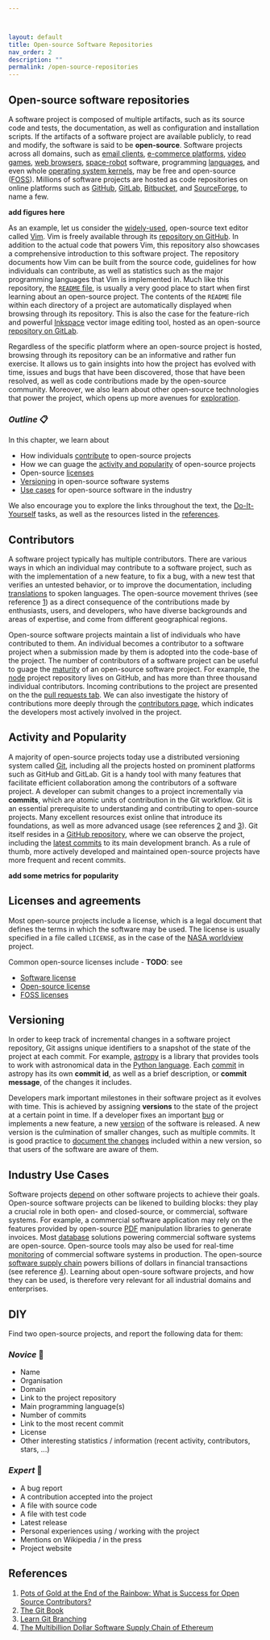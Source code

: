 ```yaml
---



layout: default
title: Open-source Software Repositories
nav_order: 2
description: ""
permalink: /open-source-repositories
---
```


## Open-source software repositories
A software project is composed of multiple artifacts, such as its source code and tests, the documentation, as well as configuration and installation scripts. If the artifacts of a software project are available publicly, to read and modify, the software is said to be __open-source__. Software projects across all domains, such as [email clients](https://gitlab.gnome.org/GNOME/evolution), [e-commerce platforms](https://github.com/spree/spree), [video games](https://mindustrygame.github.io/), [web browsers](https://firefox-source-docs.mozilla.org/), [space-robot](https://github.com/nasa/astrobee) software, programming [languages](https://github.com/Rick-Lang/rickroll-lang), and even whole [operating system kernels](https://github.com/torvalds/linux), may be free and open-source ([FOSS](https://en.wikipedia.org/wiki/Free_and_open-source_software)). Millions of software projects are hosted as code repositories on online platforms such as [GitHub](https://github.com/), [GitLab](https://about.gitlab.com/), [Bitbucket](https://bitbucket.org/), and [SourceForge](https://sourceforge.net/directory/), to name a few.

__add figures here__

As an example, let us consider the [widely-used](https://xkcd.com/1823/), open-source text editor called [Vim](https://en.wikipedia.org/wiki/Vim_(text_editor)). Vim is freely available through its [repository on GitHub](https://github.com/vim/vim). In addition to the actual code that powers Vim, this repository also showcases a comprehensive introduction to this software project. The repository documents how Vim can be built from the source code, guidelines for how individuals can contribute, as well as statistics such as the major programming languages that Vim is implemented in. Much like this repository, the [`README` file](https://en.wikipedia.org/wiki/README), is usually a very good place to start when first learning about an open-source project. The contents of the `README` file within each directory of a project are automatically displayed when browsing through its repository. This is also the case for the feature-rich and powerful [Inkspace](https://en.wikipedia.org/wiki/Inkscape) vector image editing tool, hosted as an open-source [repository on GitLab](https://gitlab.com/inkscape/inkscape).

Regardless of the specific platform where an open-source project is hosted, browsing through its repository can be an informative and rather fun exercise. It allows us to gain insights into how the project has evolved with time, issues and bugs that have been discovered, those that have been resolved, as well as code contributions made by the open-source community. Moreover, we also learn about other open-source technologies that power the project, which opens up more avenues for [exploration](https://github.com/explore).

### _Outline_ 📋
In this chapter, we learn about
- How individuals [contribute](#contributors) to open-source projects
- How we can guage the [activity and popularity](#activity_popularity) of open-source projects
- Open-source [licenses](#licenses)
- [Versioning](#versioning) in open-source software systems
- [Use cases](#use_cases) for open-source software in the industry

We also encourage you to explore the links throughout the text, the [Do-It-Yourself](#diy) tasks, as well as the resources listed in the [references](#references). 

## <a name="contributors">Contributors</a>
A software project typically has multiple contributors. There are various ways in which an individual may contribute to a software project, such as with the implementation of a new feature, to fix a bug, with a new test that verifies an untested behavior, or to improve the documentation, including [translations](https://github.com/chrislgarry/Apollo-11) to spoken languages. The open-source movement thrives (see reference [1](#ref_1)) as a direct consequence of the contributions made by enthusiasts, users, and developers, who have diverse backgrounds and areas of expertise, and come from different geographical regions.

Open-source software projects maintain a list of individuals who have contributed to them. An individual becomes a contributor to a software project when a submission made by them is adopted into the code-base of the project. The number of contributors of a software project can be useful to guage the [maturity](https://en.wikipedia.org/wiki/Linus%27s_law) of an open-source software project. For example, the [node](https://github.com/nodejs/node) project repository lives on GitHub, and has more than three thousand individual contributors. Incoming contributions to the project are presented on the the [pull requests tab](https://github.com/nodejs/node/pulls). We can also investigate the history of contributions more deeply through the [contributors page](https://github.com/nodejs/node/graphs/contributors), which indicates the developers most actively involved in the project. 

## <a name="activity_popularity">Activity and Popularity</a>
A majority of open-source projects today use a distributed versioning system called [Git](https://en.wikipedia.org/wiki/Git), including all the projects hosted on prominent platforms such as GitHub and GitLab. Git is a handy tool with many features that facilitate efficient collaboration among the contributors of a software project. A developer can submit changes to a project incrementally via __commits__, which are atomic units of contribution in the Git workflow. Git is an essential prerequisite to understanding and contributing to open-source projects. Many excellent resources exist online that introduce its foundations, as well as more advanced usage (see references [2](#ref_2) and [3](#ref_3)). Git itself resides in a [GitHub repository](https://github.com/git/git), where we can observe the project, including the [latest commits](https://github.com/git/git/commits/master) to its main development branch. As a rule of thumb, more actively developed and maintained open-source projects have more frequent and recent commits.

__add some metrics for popularity__

## <a name="licenses">Licenses and agreements</a>
Most open-source projects include a license, which is a legal document that defines the terms in which the software may be used. The license is usually specified in a file called `LICENSE`, as in the case of the [NASA worldview](https://github.com/nasa-gibs/worldview/blob/main/LICENSE.md) project.

Common open-source licenses include - __TODO__: see
- [Software license](https://en.wikipedia.org/wiki/Software_license)
- [Open-source license](https://en.wikipedia.org/wiki/Open-source_license)
- [FOSS licenses](https://en.wikipedia.org/wiki/Comparison_of_free_and_open-source_software_licenses)

## <a name="versioning">Versioning</a>    
In order to keep track of incremental changes in a software project repository, Git assigns unique identifiers to a snapshot of the state of the project at each commit. For example, [astropy](https://github.com/astropy/astropy) is a library that provides tools to work with astronomical data in the [Python language](https://en.wikipedia.org/wiki/Python_(programming_language)). Each [commit](https://github.com/astropy/astropy/commits/main) in astropy has its own __commit id__, as well as a brief description, or __commit message__, of the changes it includes.

Developers mark important milestones in their software project as it evolves with time. This is achieved by assigning __versions__ to the state of the project at a certain point in time. If a developer fixes an important [bug](https://en.wikipedia.org/wiki/Software_bug) or implements a new feature, a new [version](https://semver.org/) of the software is released. A new version is the culmination of smaller changes, such as multiple commits. It is good practice to [document the changes](https://keepachangelog.com/en/1.0.0/) included within a new version, so that users of the software are aware of them.

## <a name="use_cases">Industry Use Cases</a>
Software projects [depend](https://en.wikipedia.org/wiki/Turtles_all_the_way_down) on other software projects to achieve their goals. Open-source software projects can be likened to building blocks: they play a crucial role in both open- and closed-source, or commercial, software systems. For example, a commercial software application may rely on the features provided by open-source [PDF](https://github.com/apache/pdfbox) manipulation libraries to generate invoices. Most [database](https://db-engines.com/en/ranking_osvsc) solutions powering commercial software systems are open-source. Open-source tools may also be used for real-time [monitoring](https://prometheus.io/) of commercial software systems in production. The open-source [software supply chain](https://en.wikipedia.org/wiki/Software_supply_chain) powers billions of dollars in financial transactions (see reference [4](#ref_4)). Learning about open-soure software projects, and how they can be used, is therefore very relevant for all industrial domains and enterprises.

## <a name="diy">DIY</a>
Find two open-source projects, and report the following data for them:
### _Novice_ 👾
- Name
- Organisation
- Domain
- Link to the project repository
- Main programming language(s)
- Number of commits
- Link to the most recent commit
- License
- Other interesting statistics / information (recent activity, contributors, stars, ...)
### _Expert_ 💯
- A bug report
- A contribution accepted into the project
- A file with source code
- A file with test code
- Latest release
- Personal experiences using / working with the project
- Mentions on Wikipedia / in the press
- Project website

## <a name="references">References</a>
1. <a name="ref_1">[Pots of Gold at the End of the Rainbow: What is Success for Open Source Contributors?](https://ieeexplore.ieee.org/document/9524493)</a>
2. <a name="ref_2">[The Git Book](https://git-scm.com/book/en/v2)</a>
3. <a name="ref_3">[Learn Git Branching](https://learngitbranching.js.org/)</a>
4. <a name="ref_4">[The Multibillion Dollar Software Supply Chain of Ethereum](https://arxiv.org/abs/2202.07029)</a>
